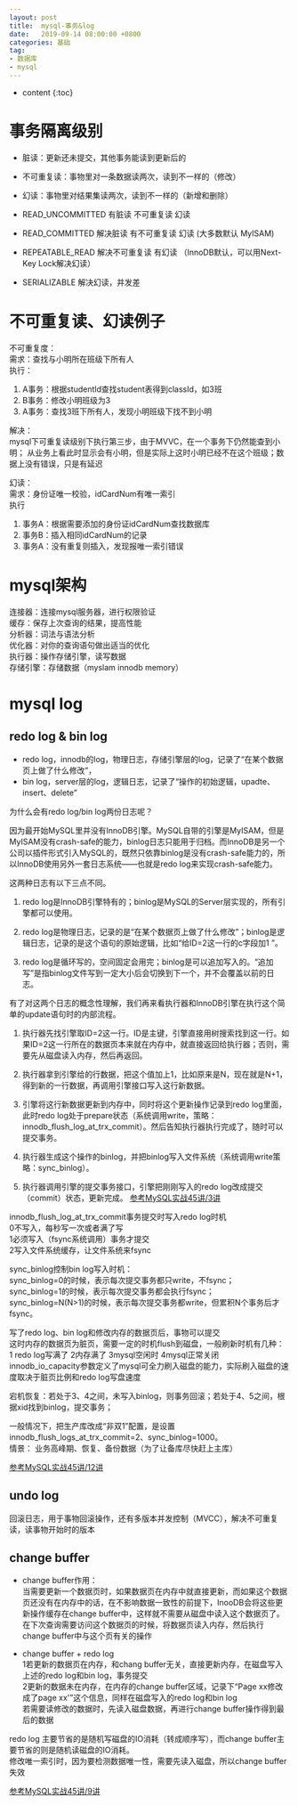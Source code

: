 ```yaml
---
layout: post
title:  mysql-事务&log
date:   2019-09-14 08:00:00 +0800
categories: 基础
tag: 
- 数据库
- mysql
---
```


* content
{:toc}

# 事务隔离级别 

* 脏读：更新还未提交，其他事务能读到更新后的
* 不可重复读：事物里对一条数据读两次，读到不一样的（修改）
* 幻读：事物里对结果集读两次，读到不一样的（新增和删除）


* READ_UNCOMMITTED   有脏读 不可重复读 幻读
* READ_COMMITTED   解决脏读 有不可重复读 幻读 (大多数默认 MyISAM)
* REPEATABLE_READ   解决不可重复读 有幻读 （InnoDB默认，可以用Next-Key Lock解决幻读）
* SERIALIZABLE   解决幻读，并发差

# 不可重复读、幻读例子
不可重复度：   
需求：查找与小明所在班级下所有人   
执行：
1. A事务：根据studentId查找student表得到classId，如3班
1. B事务：修改小明班级为3
1. A事务：查找3班下所有人，发现小明班级下找不到小明

解决：   
mysql下可重复读级别下执行第三步，由于MVVC，在一个事务下仍然能查到小明；
从业务上看此时显示会有小明，但是实际上这时小明已经不在这个班级；数据上没有错误，只是有延迟


幻读：   
需求：身份证唯一校验，idCardNum有唯一索引   
执行   
1. 事务A：根据需要添加的身份证idCardNum查找数据库
2. 事务B：插入相同idCardNum的记录
1. 事务A：没有重复则插入，发现报唯一索引错误

# mysql架构
连接器：连接mysql服务器，进行权限验证   
缓存：保存上次查询的结果，提高性能   
分析器：词法与语法分析   
优化器：对你的查询语句做出适当的优化   
执行器：操作存储引擎，读写数据   
存储引擎：存储数据（myslam innodb memory）   

# mysql log
## redo log & bin log
* redo log，innodb的log，物理日志，存储引擎层的log，记录了“在某个数据页上做了什么修改”，
* bin log，server层的log，逻辑日志，记录了“操作的初始逻辑，upadte、insert、delete”

为什么会有redo log/bin log两份日志呢？

因为最开始MySQL里并没有InnoDB引擎。MySQL自带的引擎是MyISAM，但是MyISAM没有crash-safe的能力，binlog日志只能用于归档。而InnoDB是另一个公司以插件形式引入MySQL的，既然只依靠binlog是没有crash-safe能力的，所以InnoDB使用另外一套日志系统——也就是redo log来实现crash-safe能力。

这两种日志有以下三点不同。

1. redo log是InnoDB引擎特有的；binlog是MySQL的Server层实现的，所有引擎都可以使用。

2. redo log是物理日志，记录的是“在某个数据页上做了什么修改”；binlog是逻辑日志，记录的是这个语句的原始逻辑，比如“给ID=2这一行的c字段加1 ”。

3. redo log是循环写的，空间固定会用完；binlog是可以追加写入的。“追加写”是指binlog文件写到一定大小后会切换到下一个，并不会覆盖以前的日志。

有了对这两个日志的概念性理解，我们再来看执行器和InnoDB引擎在执行这个简单的update语句时的内部流程。

1. 执行器先找引擎取ID=2这一行。ID是主键，引擎直接用树搜索找到这一行。如果ID=2这一行所在的数据页本来就在内存中，就直接返回给执行器；否则，需要先从磁盘读入内存，然后再返回。

2. 执行器拿到引擎给的行数据，把这个值加上1，比如原来是N，现在就是N+1，得到新的一行数据，再调用引擎接口写入这行新数据。

3. 引擎将这行新数据更新到内存中，同时将这个更新操作记录到redo log里面，此时redo log处于prepare状态（系统调用write，策略：innodb_flush_log_at_trx_commit）。然后告知执行器执行完成了，随时可以提交事务。

4. 执行器生成这个操作的binlog，并把binlog写入文件系统（系统调用write策略：sync_binlog）。

5. 执行器调用引擎的提交事务接口，引擎把刚刚写入的redo log改成提交（commit）状态，更新完成。
[参考MySQL实战45讲/3讲]()

innodb_flush_log_at_trx_commit事务提交时写入redo log时机    
0不写入，每秒写一次或者满了写   
1必须写入（fsync系统调用）事务才提交   
2写入文件系统缓存，让文件系统来fsync   

sync_binlog控制bin log写入时机：   
sync_binlog=0的时候，表示每次提交事务都只write，不fsync；   
sync_binlog=1的时候，表示每次提交事务都会执行fsync；   
sync_binlog=N(N>1)的时候，表示每次提交事务都write，但累积N个事务后才fsync。   

写了redo log、bin log和修改内存的数据页后，事物可以提交   
这时内存的数据页为脏页，需要一定的时机flush到磁盘，一般刷新时机有几种：   
1 redo log写满了 2内存满了 3mysql空闲时 4mysql正常关闭   
innodb_io_capacity参数定义了mysql可全力刷入磁盘的能力，实际刷入磁盘的速度取决于脏页比例和redo log写盘速度

宕机恢复：若处于3、4之间，未写入binlog，则事务回滚；若处于4、5之间，根据xid找到binlog，提交事务；

一般情况下，把生产库改成“非双1”配置，是设置innodb_flush_logs_at_trx_commit=2、sync_binlog=1000。   
情景：
业务高峰期、恢复、备份数据（为了让备库尽快赶上主库）

[参考MySQL实战45讲/12讲]()

## undo log
回滚日志，用于事物回滚操作，还有多版本并发控制（MVCC），解决不可重复读，读事物开始时的版本

## change buffer
* change buffer作用：   
当需要更新一个数据页时，如果数据页在内存中就直接更新，而如果这个数据页还没有在内存中的话，在不影响数据一致性的前提下，InooDB会将这些更新操作缓存在change buffer中，这样就不需要从磁盘中读入这个数据页了。在下次查询需要访问这个数据页的时候，将数据页读入内存，然后执行change buffer中与这个页有关的操作

* change buffer + redo log   
1若更新的数据页在内存，和chang buffer无关，直接更新内存，在磁盘写入上述的redo log和bin log，事务提交   
2更新的数据未在内存，在内存的change buffer区域，记录下“Page xx修改成了page xx'”这个信息，同样在磁盘写入的redo log和bin log   
若需要读修改的数据时，先读入磁盘数据，再进行change buffer操作得到最后的数据

redo log 主要节省的是随机写磁盘的IO消耗（转成顺序写），而change buffer主要节省的则是随机读磁盘的IO消耗。   
修改唯一索引时，因为要检测数据唯一性，需要先读入磁盘，所以change buffer失效 

[参考MySQL实战45讲/9讲]()
